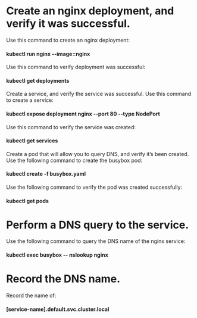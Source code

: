 # Create an nginx deployment, and verify it was successful.
Use this command to create an nginx deployment:

#### kubectl run nginx --image=nginx

Use this command to verify deployment was successful:
#### kubectl get deployments
Create a service, and verify the service was successful.
Use this command to create a service:
#### kubectl expose deployment nginx --port 80 --type NodePort
Use this command to verify the service was created:
#### kubectl get services

Create a pod that will allow you to query DNS, and verify it’s been created.
Use the following command to create the busybox pod:
#### kubectl create -f busybox.yaml
Use the following command to verify the pod was created successfully:
#### kubectl get pods


# Perform a DNS query to the service.
Use the following command to query the DNS name of the nginx service:
#### kubectl exec busybox -- nslookup nginx

# Record the DNS name.
Record the name of:

#### [service-name].default.svc.cluster.local